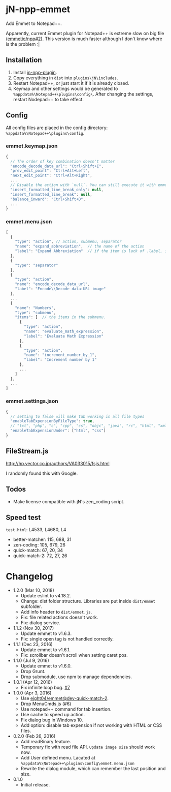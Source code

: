 jN-npp-emmet
============
Add Emmet to Notepad++.

Apparently, current Emmet plugin for Notepad++ is extreme slow on big file ([emmetio/npp#2](https://github.com/emmetio/npp/issues/2)). This version is much faster although I don't know where is the problem :|

Installation
------------
1. Install [jn-npp-plugin](https://github.com/sieukrem/jn-npp-plugin).
2. Copy everything in `dist` into `plugins\jN\includes`.
3. Restart Notepad++, or just start it if it is already closed.
4. Keymap and other settings would be generated to `%appdata%\Notepad++\plugins\config\`. After changing the settings, restart Nodepad++ to take effect.

Config
------
All config files are placed in the config directory: `%appdata%\Notepad++\plugins\config`.

### emmet.keymap.json

```js
{
  // The order of key combination doesn't matter
  "encode_decode_data_url": "Ctrl+Shift+I",
  "prev_edit_point": "Ctrl+Alt+Left",
  "next_edit_point": "Ctrl+Alt+Right",
  ...
  // Disable the action with `null`. You can still execute it with emmet menu.
  "insert_formatted_line_break_only": null,
  "insert_formatted_line_break": null,
  "balance_inward": "Ctrl+Shift+D",
  ...
}
```

### emmet.menu.json

```js
[
  {
    "type": "action", // action, submenu, separator
    "name": "expand_abbreviation",  // the name of the action
    "label": "Expand Abbreviation"  // if the item is lack of .label, it will use .name as fallback.
  },
  {
    "type": "separator"
  },
  {
    "type": "action",
    "name": "encode_decode_data_url",
    "label": "Encode\\Decode data:URL image"
  },
  ...
  {
    "name": "Numbers",
    "type": "submenu",
    "items": [  // the items in the submenu.
      {
        "type": "action",
        "name": "evaluate_math_expression",
        "label": "Evaluate Math Expression"
      },
      {
        "type": "action",
        "name": "increment_number_by_1",
        "label": "Increment number by 1"
      },
      ...
    ]
  },
  ...
]
```

### emmet.settings.json

```js
{
  // setting to false will make tab working in all file types
  "enableTabExpensionByFileType": true,
  // "txt", "php", "c", "cpp", "cs", "objc", "java", "rc", "html", "xml", "makefile", "pascal", "batch", "ini", "nfo", "user", "asp", "sql", "vb", "js", "css", "perl", "python", "lua", "tex", "fortran", "bash", "flash", "nsis", "tcl", "lisp", "scheme", "asm", "diff", "props", "ps", "ruby", "smalltalk", "vhdl", "kix", "au3", "caml", "ada", "verilog", "matlab", "haskell", "inno", "searchresult", "cmake", "yaml", "cobol", "gui4cli", "d", "powershell", "r", "jsp", "coffeescript", "json", "javascript", "external"
  "enableTabExpensionUnder": ["html", "css"]
}
```

FileStream.js
-------------
http://hp.vector.co.jp/authors/VA033015/fsjs.html

I randomly found this with Google.

Todos
-----
* Make license compatible with jN's zen_coding script.

Speed test
----------
`test.html`: L4533, L4680, L4
* better-matcher: 115, 688, 31
* zen-coding: 105, 679, 26
* quick-match: 67, 20, 34
* quick-match-2: 72, 27, 26

Changelog
=========
* 1.2.0 (Mar 10, 2018)
  - Update eslint to v4.18.2.
  - Change: dist folder structure. Libraries are put inside `dist/emmet` subfolder.
  - Add info header to `dist/emmet.js`.
  - Fix: file related actions doesn't work.
  - Fix: dialog service.
* 1.1.2 (Nov 30, 2017)
  - Update emmet to v1.6.3.
  - Fix: single open tag is not handled correctly.
* 1.1.1 (Dec 23, 2016)
  - Update emmet to v1.6.1.
  - Fix: scrollbar doesn't scroll when setting caret pos.
* 1.1.0 (Jul 9, 2016)
  - Update emmet to v1.6.0.
  - Drop Grunt.
  - Drop submodule, use npm to manage dependencies.
* 1.0.1 (Apr 12, 2016)
  - Fix infinite loop bug. [#7](https://github.com/eight04/jn-npp-emmet/issues/7)
* 1.0.0 (Apr 3, 2016)
  - Use [eight04/emmet@dev-quick-match-2](https://github.com/eight04/emmet/tree/dev-quick-match-2).
  - Drop MenuCmds.js (#6)
  - Use notepad++ command for tab insertion.
  - Use cache to speed up action.
  - Fix dialog bug in Windows 10.
  - Add option: disable tab expension if not working with HTML or CSS files.
* 0.2.0 (Feb 26, 2016)
  - Add readBinary feature.
  - Temporary fix with read file API. `Update image size` should work now.
  - Add User defined menu. Lacated at `%appdata%\Notepad++\plugins\config\emmet.menu.json`
  - Rewrite the dialog module, which can remember the last position and size.
* 0.1.0
  - Initial release.
